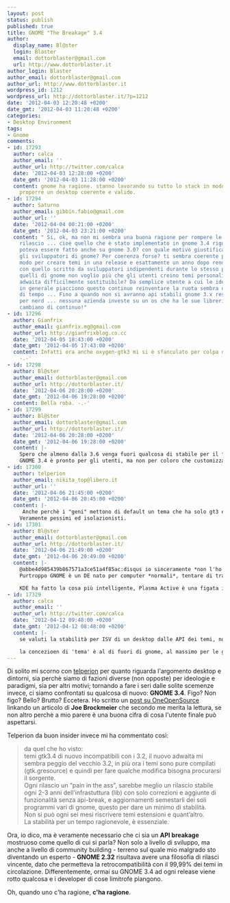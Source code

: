 ```yaml
---
layout: post
status: publish
published: true
title: GNOME "The Breakage" 3.4
author:
  display_name: Bl@ster
  login: Blaster
  email: dottorblaster@gmail.com
  url: http://www.dottorblaster.it
author_login: Blaster
author_email: dottorblaster@gmail.com
author_url: http://www.dottorblaster.it
wordpress_id: 1212
wordpress_url: http://dottorblaster.it/?p=1212
date: '2012-04-03 12:20:48 +0200'
date_gmt: '2012-04-03 11:20:48 +0200'
categories:
- Desktop Environment
tags:
- Gnome
comments:
- id: 17293
  author: calca
  author_email: ''
  author_url: http://twitter.com/calca
  date: '2012-04-03 12:28:00 +0200'
  date_gmt: '2012-04-03 11:28:00 +0200'
  content: gnome ha ragione. stanno lavorando su tutto lo stack in modo coerente per
    proporre un desktop coerente e valido.
- id: 17294
  author: Saturno
  author_email: gibbin.fabio@gmail.com
  author_url: ''
  date: '2012-04-04 00:21:00 +0200'
  date_gmt: '2012-04-03 23:21:00 +0200'
  content: " Si, ok, ma non mi sembra una buona ragione per rompere le api ad ogni
    rilascio ... cioè quello che è stato implementato in gnome 3.4 riguardo ai temi
    poteva essere fatto anche su gnome 3.0? con quale motivo giustificano questo cambiamento
    gli sviluppatori di gnome? Per coerenza forse? ti sembra coerente proporre un
    modo per creare temi in una release e esattamente un anno dopo rendere tutto incompatibile
    con quello scritto da sviluppatori indipendenti durante lo stesso periodo? oppure
    quelli di gnome non voglio più che gli utenti creino temi personalizzati e renderanno
    adwaita difficilmente sostituibile? Da semplice utente a cui le idee di gnome
    in generale piacciono questo continuo reinventare la ruota sembra una perdita
    di tempo ... Fino a quando non si avranno api stabili gnome 3.x resterà un giocattolo
    per nerd ... nessuna azienda investe su un os che ha le sue librerie di base che
    cambiano di continuo!"
- id: 17296
  author: Gianfrix
  author_email: gianfrix.mg@gmail.com
  author_url: http://gianfrixblog.co.cc
  date: '2012-04-05 18:43:00 +0200'
  date_gmt: '2012-04-05 17:43:00 +0200'
  content: Infatti ora anche oxygen-gtk3 mi si è sfanculato per colpa delle GTK 3.4
    -.-'
- id: 17298
  author: Bl@ster
  author_email: dottorblaster@gmail.com
  author_url: http://dottorblaster.it/
  date: '2012-04-06 20:28:00 +0200'
  date_gmt: '2012-04-06 19:28:00 +0200'
  content: Bella roba. -.-'
- id: 17299
  author: Bl@ster
  author_email: dottorblaster@gmail.com
  author_url: http://dottorblaster.it/
  date: '2012-04-06 20:28:00 +0200'
  date_gmt: '2012-04-06 19:28:00 +0200'
  content: |-
    Spero che almeno dalla 3.6 venga fuori qualcosa di stabile per il futuro.
    GNOME 3.4 è pronto per gli utenti, ma non per coloro che customizzano il desktop, che sono parecchi. Sad.
- id: 17300
  author: telperion
  author_email: nikita_top@libero.it
  author_url: ''
  date: '2012-04-06 21:45:00 +0200'
  date_gmt: '2012-04-06 20:45:00 +0200'
  content: |-
     Anche perchè i "geni" mettono di default un tema che ha solo gt3 e per gtk2 usa clearlook che non centra nulla con adwaita, come se nessuno usasse app gtk2 ma SOLO quelle di gnome stesso.
    Veramente pessimi ed isolazionisti.
- id: 17301
  author: Bl@ster
  author_email: dottorblaster@gmail.com
  author_url: http://dottorblaster.it/
  date: '2012-04-06 21:49:00 +0200'
  date_gmt: '2012-04-06 20:49:00 +0200'
  content: |-
    @abbe4d985439b867571a3ce51a4f85ac:disqus io sinceramente *non l'ho capito* che stanno facendo, o meglio l'ho capito e faccio di tutto per non prenderne coscienza.
    Purtroppo GNOME è un DE nato per computer *normali*, tentare di traslarlo su tablet et similia è solo un abominio.

    KDE ha fatto la cosa più intelligente, Plasma Active è una figata immensa e nel frattempo continuo a produrre contenuti e a fare il mio lavoro su quello che in ambito Linux è rimasto l'unico DE coi piedi per terra oltre XFCE (che però è povero). [Lascio fuori dalla discussione la disorganizzazione dei menù, al momento è l'ultimo problema]
- id: 17329
  author: calca
  author_email: ''
  author_url: http://twitter.com/calca
  date: '2012-04-12 09:48:00 +0200'
  date_gmt: '2012-04-12 08:48:00 +0200'
  content: |-
    se valuti la stabilità per ISV di un desktop dalle API dei temi, non posso condividere. il progetto gnome mantiene API/ABI compatibily per tutto il ramo 3.x come lo è stato per il 2.x. 

    la concezioen di 'tema' è al di fuori di gnome, al massimo per le gtk.
---
```

<p>Di solito mi scorno con <a href="http://telperion.wordpress.com/">telperion</a> per quanto riguarda l'argomento desktop e dintorni, sia perchè siamo di fazioni diverse (non opposte) per ideologie e paradigmi, sia per altri motivi; tornando a fare i seri dalle solite scemenze invece, ci siamo confrontati su qualcosa di nuovo: <strong>GNOME 3.4</strong>. Figo? Non figo? Bello? Brutto? Eccetera. Ho scritto un <a href="http://www.oneopensource.it/03/04/2012/gnome-3-4-e-pronto/">post su OneOpenSource</a> linkando un articolo di <strong>Joe Brockmeier</strong> che secondo me merita la lettura, se non altro perchè a mio parere è una buona cifra di cosa l'utente finale può aspettarsi.</p>
<p>Telperion da buon insider invece mi ha commentato così:</p>
<blockquote><p>da quel che ho visto:<br />
temi gtk3.4 di nuovo incompatibili con i 3.2, il nuovo adwaita mi sembra peggio del vecchio 3.2, in più ora i temi sono pure compilati (gtk.gresource) e quindi per fare qualche modifica bisogna procurarsi il sorgente.<br />
Ogni rilascio un “pain in the ass”, sarebbe meglio un rilascio stabile ogni 2-3 anni dell’infrastuttura (lib) con solo correzioni e aggiunte di funzionalità senza api-break, e aggiornamenti semestarli dei soli programmi vari di gnome, questo per dare un minimo di stabilità.<br />
Non si può ogni sei mesi riscrivere temi estensioni e quant’altro.<br />
La stabilità per un tempo ragionevole, è essenziale.</p></blockquote>
<p>Ora, io dico, ma è veramente necessario che ci sia un <strong>API breakage</strong> mostruoso come quello di cui si parla? Non solo a livello di sviluppo, ma anche a livello di community building - terreno sul quale mio malgrado sto diventando un esperto - <strong>GNOME 2.32</strong> risultava avere una filosofia di rilasci vincente, dato che permetteva la retrocompatibilità con il 99,99% dei temi in circolazione. Differentemente, ormai su GNOME 3.4 ad ogni release viene rotto qualcosa e i developer di cose limitrofe piangono.</p>
<p>Oh, quando uno c'ha ragione, <strong>c'ha ragione</strong>.</p>
